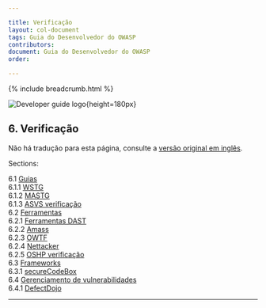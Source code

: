 ```yaml
---

title: Verificação
layout: col-document
tags: Guia do Desenvolvedor do OWASP
contributors:
document: Guia do Desenvolvedor do OWASP
order:

---
```


{% include breadcrumb.html %}

![Developer guide logo](../../assets/images/dg_logo.png "OWASP Developer Guide"){height=180px}

## 6. Verificação

Não há tradução para esta página, consulte a [versão original em inglês][release0800].

Sections:

6.1 [Guias](#guias)  
6.1.1 [WSTG](#wstg)  
6.1.2 [MASTG](#mastg)  
6.1.3 [ASVS verificação](#asvs-verificação)  
6.2 [Ferramentas](#ferramentas)  
6.2.1 [Ferramentas DAST](#ferramentas-dast)  
6.2.2 [Amass](#amass)  
6.2.3 [OWTF](#owtf)  
6.2.4 [Nettacker](#nettacker)  
6.2.5 [OSHP verificação](#oshp-verificação)  
6.3 [Frameworks](#frameworks)  
6.3.1 [secureCodeBox](#securecodebox)  
6.4 [Gerenciamento de vulnerabilidades](#gerenciamento-de-vulnerabilidades)  
6.4.1 [DefectDojo](#defectdojo)  

----

[release0800]: https://github.com/OWASP/www-project-developer-guide/blob/main/draft/08-verification/toc.md
